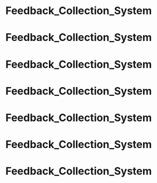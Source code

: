 # Feedback_Collection_System
# Feedback_Collection_System
# Feedback_Collection_System
# Feedback_Collection_System
# Feedback_Collection_System
# Feedback_Collection_System
# Feedback_Collection_System
